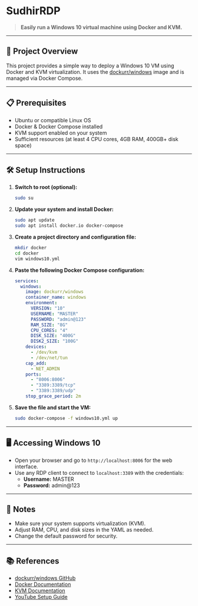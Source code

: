 # SudhirRDP

> **Easily run a Windows 10 virtual machine using Docker and KVM.**

---

## 🚀 Project Overview

This project provides a simple way to deploy a Windows 10 VM using Docker and KVM virtualization. It uses the [dockurr/windows](https://github.com/dockurr/windows) image and is managed via Docker Compose.

---

## 📋 Prerequisites

- Ubuntu or compatible Linux OS
- Docker & Docker Compose installed
- KVM support enabled on your system
- Sufficient resources (at least 4 CPU cores, 4GB RAM, 400GB+ disk space)

---

## 🛠️ Setup Instructions

1. **Switch to root (optional):**
   ```bash
   sudo su
   ```
2. **Update your system and install Docker:**
   ```bash
   sudo apt update
   sudo apt install docker.io docker-compose
   ```
3. **Create a project directory and configuration file:**
   ```bash
   mkdir docker
   cd docker
   vim windows10.yml
   ```
4. **Paste the following Docker Compose configuration:**
   ```yaml
   services:
     windows:
       image: dockurr/windows
       container_name: windows
       environment:
         VERSION: "10"
         USERNAME: "MASTER"
         PASSWORD: "admin@123"
         RAM_SIZE: "8G"
         CPU_CORES: "4"
         DISK_SIZE: "400G"
         DISK2_SIZE: "100G"
       devices:
         - /dev/kvm
         - /dev/net/tun
       cap_add:
         - NET_ADMIN
       ports:
         - "8006:8006"
         - "3389:3389/tcp"
         - "3389:3389/udp"
       stop_grace_period: 2m
   ```
5. **Save the file and start the VM:**
   ```bash
   sudo docker-compose -f windows10.yml up
   ```

---

## 🖥️ Accessing Windows 10
- Open your browser and go to `http://localhost:8006` for the web interface.
- Use any RDP client to connect to `localhost:3389` with the credentials:
  - **Username:** MASTER
  - **Password:** admin@123

---

## 📝 Notes
- Make sure your system supports virtualization (KVM).
- Adjust RAM, CPU, and disk sizes in the YAML as needed.
- Change the default password for security.

---

## 📚 References
- [dockurr/windows GitHub](https://github.com/dockurr/windows)
- [Docker Documentation](https://docs.docker.com/)
- [KVM Documentation](https://www.linux-kvm.org/page/Main_Page)
- [YouTube Setup Guide](https://www.youtube.com/watch?v=sbwGtNUtIWQ&ab_channel=GHTechHub)